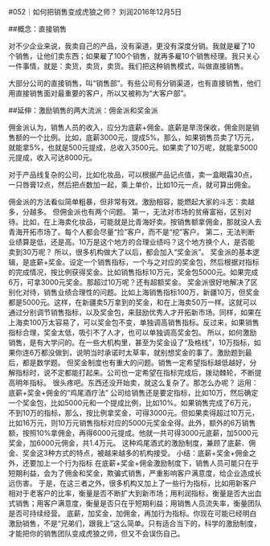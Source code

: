 #052｜如何把销售变成虎狼之师？
刘润2016年12月5日

##概念：直接销售

对不少企业来说，我卖自己的产品，没有渠道，更没有深度分销。我就是雇了10个销售，让他们卖东西；如果雇了100个销售，就再多雇10个销售经理。我只关心一件事情，就是：卖货，卖货，卖货。我们把这种销售模式，叫做直接销售。

大部分公司的直接销售，叫“销售部”。有些公司有分销渠道，也有直接销售，他们用直接销售面对最重要的客户，所以又被称为“大客户部”。

##延伸：激励销售的两大流派：佣金派和奖金派

佣金派认为，销售人员的收入，应分为底薪+佣金。底薪是旱涝保收，佣金则是销售额的一个比例。比如，底薪3000元，提成5%。那么，如果销售员卖了1万元，就能拿5%，也就是500元提成，总收入3500元。如果卖了10万呢，就能拿5000元提成，收入可达8000元。 

对于产品线复杂的公司，比如化妆品，可以根据产品记点值，卖一盒眼霜30点，一只唇膏12点，然后把点数加一起，乘上单价，比如10元一点，就可算出佣金。

佣金派的方法看似简单粗暴，但非常有效。激励相容，能燃起大家的斗志：卖越多，分越多。
但佣金派也有两个问题。
第一，无法对市场的贫瘠富裕，区别对待。比如，在上海卖化妆品，可能就是比青海好卖。按销售额拿佣金，那就没人去青海开拓市场了。每个人都会尽量“捡”客户，而不是“挖”客户。
第二，无法判断业绩算是低，还是高。10万是这个地方的合理业绩吗？这个地方换个人，是否能卖到30万呢？
所以，很多机构做大了以后，都会加入“奖金派”。
奖金派的基本逻辑，是底薪+奖金。设定一个销售指标，一个与之对应的奖金包，然后根据对指标的完成情况，按比例获得奖金。比如销售指标10万元，奖金包5000元。如果完成6万，可拿3000元奖金。那超过10万呢？还有超额奖金。
奖金派很好地解决了区别化对待，销售业绩合理性的问题。比如上海销售指标100万，新疆10万，但奖金都是5000元。这样，在新疆卖5万拿到的奖金，和在上海卖50万一样。这就可以通过分别调节销售指标，以及奖金包，来鼓励优秀人才开拓新市场。同样，如果在上海卖100万太容易了，可以奖金包不变，单独调高销售指标。反过来，如果销售指标合理，奖金太低，吸引不了人才，也可以单独调高奖金包。
所以，如何激励销售，是有大学问的。在一些大机构里，甚至为奖金设了“及格线”，10万指标，如果你连6万都没做到，说明当时承诺时太草率，就别想奖金的事了。激励题到最后，都是数学题。
但奖金制度也有重大的问题。销售一定希望指标越低越好，分解指标时，说不定都能打起来。公司也一定希望在指标完成后，拨动棘轮，不断提高明年指标。
很头疼吧。东西还没开始卖，就这么复杂了。那怎么办呢？
运用：底薪+奖金+佣金的“鸡尾酒疗法”
公司给销售还是要定指标，比如10万，然后确定一个奖金包，比如5000元和一个提成比例，比如10%。如果销售完成了6万元，不到10万的指标，那么，按比例拿奖金，可得3000元。但如果卖得超过10万元，比如16万元，则10万元销售指标对应的5000元奖金全得。此外，额外的6万销售额，按照10%拿佣金，再得6000元提成。他就一共可得3000元底薪，加5000元奖金，加6000元佣金，共1.4万元。
这种鸡尾酒式的激励制度，兼顾了底薪、佣金、奖金这3种方式的特点，被越来越多的机构接受。
小结：底薪+奖金+佣金之外，还要加上一个行为指标
在底薪+奖金+佣金激励制度下，销售人员可能只在乎短期利益，会为了佣金和奖金，欺骗式销售，严重影响客户满意度，给企业造成长远伤害。
于是，在这三者之外，很多机构又加上了一些行为指标，比如用新客户相对于老客户的比率，衡量是否不断扩大到新市场；用利润指标，衡量是否大出血式销售；用客户满意度，衡量是否只在乎短期利益；用销售人员流失率，衡量团队是否可持续经营。
底薪，加奖金，加佣金，再加行为指标。你现在可能已经明白激励销售，不是“兄弟们，跟我上”这么简单。只有适合当下的，科学的激励制度，才能把你的销售团队变成虎狼之师，但又不会误伤自己。
